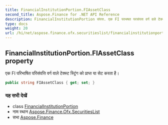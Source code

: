 ```yaml
---
title: FinancialInstitutionPortion.FIAssetClass
second_title: Aspose.Finance for .NET API Reference
description: FinancialInstitutionPortion संपत्त. एक FI परभषत परसंपत्त वर्ग वले टेक्स्ट स्ट्रंग क प्रप्त य सेट करत है
type: docs
weight: 20
url: /hi/net/aspose.finance.ofx.securitieslist/financialinstitutionportion/fiassetclass/
---
```

## FinancialInstitutionPortion.FIAssetClass property

एक FI परिभाषित परिसंपत्ति वर्ग वाले टेक्स्ट स्ट्रिंग को प्राप्त या सेट करता है।

```csharp
public string FIAssetClass { get; set; }
```

### यह सभी देखें

* class [FinancialInstitutionPortion](../)
* नाम स्थान [Aspose.Finance.Ofx.SecuritiesList](../../financialinstitutionportion/)
* सभा [Aspose.Finance](../../../)


